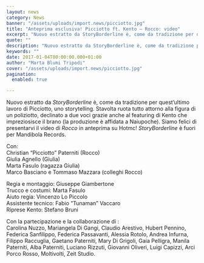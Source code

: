 ```yaml
---
layout: news
category: News
banner: "/assets/uploads/import.news/picciotto.jpg"
title: "Anteprima esclusiva! Picciotto ft. Kento – Rocco: video"
excerpt: "Nuovo estratto da StoryBorderline è, come da tradizione per quest’ultimo lavoro di Picciotto, uno storytelling. Stavolta ruota tutto attorno alla figura di un poliziotto, declinato a due voci grazie anche al featuring di Kento che impreziosisce il brano (la produzione è affidata a Naiupoche). Siamo felici di presentarvi il video di Rocco in anteprima su [&hellip"
quote: ""
description: "Nuovo estratto da StoryBorderline è, come da tradizione per quest’ultimo lavoro di Picciotto, uno storytelling. Stavolta ruota tutto attorno alla figura di un poliziotto, declinato a due voci grazie anche al featuring di Kento che impreziosisce il brano (la produzione è affidata a Naiupoche). Siamo felici di presentarvi il video di Rocco in anteprima su [&hellip"
keywords: ""
date: 2017-01-04T00:00:00.000+01:00
author: "Marta Blumi Tripodi"
cover: "/assets/uploads/import.news/picciotto.jpg"
pagination:
  enabled: true

---
```


Nuovo estratto da _StoryBorderline_ è, come da tradizione per quest’ultimo lavoro di Picciotto, uno storytelling. Stavolta ruota tutto attorno alla figura di un poliziotto, declinato a due voci grazie anche al featuring di Kento che impreziosisce il brano (la produzione è affidata a Naiupoche). Siamo felici di presentarvi il video di _Rocco_ in anteprima su Hotmc! _StoryBorderline_ è fuori per Mandibola Records.

Con:  
Christian “Picciotto” Paterniti (Rocco)  
Giulia Agnello (Giulia)  
Marta Fasulo (ragazza Giulia)  
Marco Basciano e Tommaso Mazzara (colleghi Rocco)

Regia e montaggio: Giuseppe Giambertone  
Trucco e costumi: Marta Fasulo  
Aiuto regia: Vincenzo Lo Piccolo  
Assistente tecnico: Fabio “Tunaman” Vaccaro  
Riprese Kento: Stefano Bruni

Con la partecipazione e la collaborazione di :  
Carolina Nuzzo, Mariangela Di Gangi, Claudio Arestivo, Hubert Pennino, Federica Sanfilippo, Federica Passavanti, Alessia Rotolo, Andrea Infurna, Filippo Raccuglia, Gaetano Paterniti, Mary Di Grigoli, Gaia Pelligra, Manila Paterniti, Alba Paterniti, Luciano Rizzuti, Giovanni Oliveri, Luigi Capizzi, Arci Porco Rosso, Moltivolti, Zeit Studio.